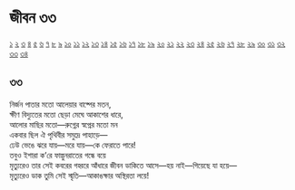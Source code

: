 # জীবন ৩৩

[১](2.10.0.jeebon-1.md) [২](2.10.1.jeebon-2.md) [৩](2.10.2.jeebon-3.md) [৪](2.10.3.jeebon-4.md) [৫](2.10.4.jeebon-5.md) [৬](2.10.5.jeebon-6.md) [৭](2.10.6.jeebon-7.md) [৮](2.10.7.jeebon-8.md) [৯](2.10.8.jeebon-9.md) [১০](2.10.9.jeebon-10.md) [১১](2.10.10.jeebon-11.md) [১২](2.10.11.jeebon-12.md) [১৩](2.10.12.jeebon-13.md) [১৪](2.10.13.jeebon-14.md) [১৫](2.10.14.jeebon-15.md) [১৬](2.10.15.jeebon-16.md) [১৭](2.10.16.jeebon-17.md) [১৮](2.10.17.jeebon-18.md) [১৯](2.10.18.jeebon-19.md) [২০](2.10.19.jeebon-20.md) [২১](2.10.20.jeebon-21.md) [২২](2.10.21.jeebon-22.md) [২৩](2.10.22.jeebon-23.md) [২৪](2.10.23.jeebon-24.md) [২৫](2.10.24.jeebon-25.md) [২৬](2.10.25.jeebon-26.md) [২৭](2.10.26.jeebon-27.md) [২৮](2.10.27.jeebon-28.md) [২৯](2.10.28.jeebon-29.md) [৩০](2.10.29.jeebon-30.md) [৩১](2.10.30.jeebon-31.md) [৩২](2.10.31.jeebon-32.md) [৩৩](2.10.32.jeebon-33.md) [৩৪](2.10.33.jeebon-34.md)

## ৩৩

নির্জন পাতার মতো আলেয়ার বাষ্পের মতন,  
ক্ষীণ বিদ্যুতের মতো ছেড়া মেঘে আকাশের ধারে,  
আলোর মাছির মতো—রুগ্নের স্বপ্নের মতো মন  
একবার ছিল ঐ পৃথিবীর সমুদ্রে পাহাড়ে—  
ঢেউ ভেঙে ঝরে যায়—মরে যায়—কে ফেরাতে পারে!  
তবুও ইশারা ক’রে ফাল্গুনরাতের গন্ধে বয়ে  
মৃত্যুরেও তার সেই কবরের গহ্বরে আঁধারে জীবন ডাকিতে আসে—হয় নাই—গিয়েছে যা হয়ে—  
মৃত্যুরেও ডাক তুমি সেই স্মৃতি—আকাঙক্ষার অস্থিরতা লয়ে!

